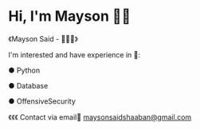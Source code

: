 # Hi, I'm Mayson 👋🏼 

 《Mayson Said - 👩🏻‍💻》
 

I'm interested and have experience in 📌: 

● Python 

● Database

● OffensiveSecurity 

《《《 Contact via email📩 maysonsaidshaaban@gmail.com 

